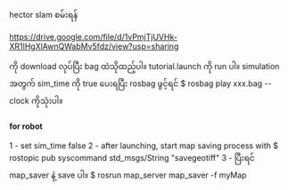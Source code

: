 hector slam စမ်းရန်

https://drive.google.com/file/d/1vPmjTjUVHk-XR1lHgXlAwnQWabMv5fdz/view?usp=sharing

ကို download လုပ်ပြီး bag ထဲသိုထည့်ပါ။ tutorial.launch ကို run ပါ။ simulation အတွက် sim_time ကို true ပေးရပြီး rosbag ဖွင့်ရင် $ rosbag play xxx.bag --clock ကိုသုံးပါ။

#### for robot
1 - set sim_time false
2 - after launching, start map saving process with 
$ rostopic pub syscommand std_msgs/String "savegeotiff"
3 - ပြီးရင် map_saver နဲ့ save ပါ။
$ rosrun map_server map_saver -f myMap